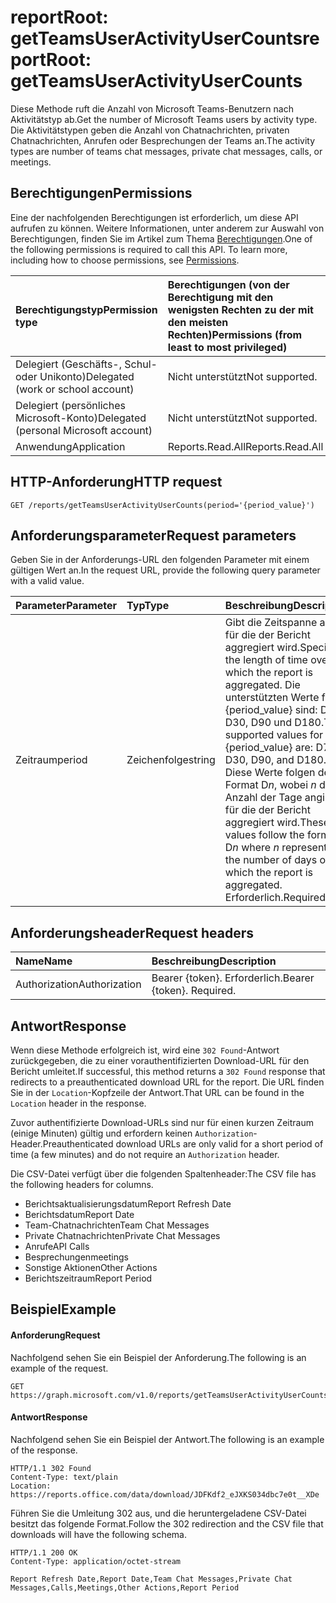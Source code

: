 # <a name="reportroot-getteamsuseractivityusercounts"></a><span data-ttu-id="c6ceb-101">reportRoot: getTeamsUserActivityUserCounts</span><span class="sxs-lookup"><span data-stu-id="c6ceb-101">reportRoot: getTeamsUserActivityUserCounts</span></span>

<span data-ttu-id="c6ceb-102">Diese Methode ruft die Anzahl von Microsoft Teams-Benutzern nach Aktivitätstyp ab.</span><span class="sxs-lookup"><span data-stu-id="c6ceb-102">Get the number of Microsoft Teams users by activity type.</span></span> <span data-ttu-id="c6ceb-103">Die Aktivitätstypen geben die Anzahl von Chatnachrichten, privaten Chatnachrichten, Anrufen oder Besprechungen der Teams an.</span><span class="sxs-lookup"><span data-stu-id="c6ceb-103">The activity types are number of teams chat messages, private chat messages, calls, or meetings.</span></span>

## <a name="permissions"></a><span data-ttu-id="c6ceb-104">Berechtigungen</span><span class="sxs-lookup"><span data-stu-id="c6ceb-104">Permissions</span></span>

<span data-ttu-id="c6ceb-p102">Eine der nachfolgenden Berechtigungen ist erforderlich, um diese API aufrufen zu können. Weitere Informationen, unter anderem zur Auswahl von Berechtigungen, finden Sie im Artikel zum Thema [Berechtigungen](../../../concepts/permissions_reference.md).</span><span class="sxs-lookup"><span data-stu-id="c6ceb-p102">One of the following permissions is required to call this API. To learn more, including how to choose permissions, see [Permissions](../../../concepts/permissions_reference.md).</span></span>

| <span data-ttu-id="c6ceb-107">Berechtigungstyp</span><span class="sxs-lookup"><span data-stu-id="c6ceb-107">Permission type</span></span>                        | <span data-ttu-id="c6ceb-108">Berechtigungen (von der Berechtigung mit den wenigsten Rechten zu der mit den meisten Rechten)</span><span class="sxs-lookup"><span data-stu-id="c6ceb-108">Permissions (from least to most privileged)</span></span> |
| :------------------------------------- | :--------------------------------------- |
| <span data-ttu-id="c6ceb-109">Delegiert (Geschäfts-, Schul- oder Unikonto)</span><span class="sxs-lookup"><span data-stu-id="c6ceb-109">Delegated (work or school account)</span></span>     | <span data-ttu-id="c6ceb-110">Nicht unterstützt</span><span class="sxs-lookup"><span data-stu-id="c6ceb-110">Not supported.</span></span>                           |
| <span data-ttu-id="c6ceb-111">Delegiert (persönliches Microsoft-Konto)</span><span class="sxs-lookup"><span data-stu-id="c6ceb-111">Delegated (personal Microsoft account)</span></span> | <span data-ttu-id="c6ceb-112">Nicht unterstützt</span><span class="sxs-lookup"><span data-stu-id="c6ceb-112">Not supported.</span></span>                           |
| <span data-ttu-id="c6ceb-113">Anwendung</span><span class="sxs-lookup"><span data-stu-id="c6ceb-113">Application</span></span>                            | <span data-ttu-id="c6ceb-114">Reports.Read.All</span><span class="sxs-lookup"><span data-stu-id="c6ceb-114">Reports.Read.All</span></span>                         |

## <a name="http-request"></a><span data-ttu-id="c6ceb-115">HTTP-Anforderung</span><span class="sxs-lookup"><span data-stu-id="c6ceb-115">HTTP request</span></span>

<!-- { "blockType": "ignored" } -->

```http
GET /reports/getTeamsUserActivityUserCounts(period='{period_value}')
```

## <a name="request-parameters"></a><span data-ttu-id="c6ceb-116">Anforderungsparameter</span><span class="sxs-lookup"><span data-stu-id="c6ceb-116">Request parameters</span></span>

<span data-ttu-id="c6ceb-117">Geben Sie in der Anforderungs-URL den folgenden Parameter mit einem gültigen Wert an.</span><span class="sxs-lookup"><span data-stu-id="c6ceb-117">In the request URL, provide the following query parameter with a valid value.</span></span>

| <span data-ttu-id="c6ceb-118">Parameter</span><span class="sxs-lookup"><span data-stu-id="c6ceb-118">Parameter</span></span> | <span data-ttu-id="c6ceb-119">Typ</span><span class="sxs-lookup"><span data-stu-id="c6ceb-119">Type</span></span>   | <span data-ttu-id="c6ceb-120">Beschreibung</span><span class="sxs-lookup"><span data-stu-id="c6ceb-120">Description</span></span>                              |
| :-------- | :----- | :--------------------------------------- |
| <span data-ttu-id="c6ceb-121">Zeitraum</span><span class="sxs-lookup"><span data-stu-id="c6ceb-121">period</span></span>    | <span data-ttu-id="c6ceb-122">Zeichenfolge</span><span class="sxs-lookup"><span data-stu-id="c6ceb-122">string</span></span> | <span data-ttu-id="c6ceb-123">Gibt die Zeitspanne an, für die der Bericht aggregiert wird.</span><span class="sxs-lookup"><span data-stu-id="c6ceb-123">Specifies the length of time over which the report is aggregated.</span></span> <span data-ttu-id="c6ceb-124">Die unterstützten Werte für {period_value} sind: D7, D30, D90 und D180.</span><span class="sxs-lookup"><span data-stu-id="c6ceb-124">The supported values for {period_value} are: D7, D30, D90, and D180.</span></span> <span data-ttu-id="c6ceb-125">Diese Werte folgen dem Format D*n*, wobei *n* die Anzahl der Tage angibt, für die der Bericht aggregiert wird.</span><span class="sxs-lookup"><span data-stu-id="c6ceb-125">These values follow the format D*n* where *n* represents the number of days over which the report is aggregated.</span></span> <span data-ttu-id="c6ceb-126">Erforderlich.</span><span class="sxs-lookup"><span data-stu-id="c6ceb-126">Required.</span></span> |

## <a name="request-headers"></a><span data-ttu-id="c6ceb-127">Anforderungsheader</span><span class="sxs-lookup"><span data-stu-id="c6ceb-127">Request headers</span></span>

| <span data-ttu-id="c6ceb-128">Name</span><span class="sxs-lookup"><span data-stu-id="c6ceb-128">Name</span></span>          | <span data-ttu-id="c6ceb-129">Beschreibung</span><span class="sxs-lookup"><span data-stu-id="c6ceb-129">Description</span></span>               |
| :------------ | :------------------------ |
| <span data-ttu-id="c6ceb-130">Authorization</span><span class="sxs-lookup"><span data-stu-id="c6ceb-130">Authorization</span></span> | <span data-ttu-id="c6ceb-p104">Bearer {token}. Erforderlich.</span><span class="sxs-lookup"><span data-stu-id="c6ceb-p104">Bearer {token}. Required.</span></span> |

## <a name="response"></a><span data-ttu-id="c6ceb-133">Antwort</span><span class="sxs-lookup"><span data-stu-id="c6ceb-133">Response</span></span>

<span data-ttu-id="c6ceb-134">Wenn diese Methode erfolgreich ist, wird eine `302 Found`-Antwort zurückgegeben, die zu einer vorauthentifizierten Download-URL für den Bericht umleitet.</span><span class="sxs-lookup"><span data-stu-id="c6ceb-134">If successful, this method returns a `302 Found` response that redirects to a preauthenticated download URL for the report.</span></span> <span data-ttu-id="c6ceb-135">Die URL finden Sie in der `Location`-Kopfzeile der Antwort.</span><span class="sxs-lookup"><span data-stu-id="c6ceb-135">That URL can be found in the `Location` header in the response.</span></span>

<span data-ttu-id="c6ceb-136">Zuvor authentifizierte Download-URLs sind nur für einen kurzen Zeitraum (einige Minuten) gültig und erfordern keinen `Authorization`-Header.</span><span class="sxs-lookup"><span data-stu-id="c6ceb-136">Preauthenticated download URLs are only valid for a short period of time (a few minutes) and do not require an `Authorization` header.</span></span>

<span data-ttu-id="c6ceb-137">Die CSV-Datei verfügt über die folgenden Spaltenheader:</span><span class="sxs-lookup"><span data-stu-id="c6ceb-137">The CSV file has the following headers for columns.</span></span>

- <span data-ttu-id="c6ceb-138">Berichtsaktualisierungsdatum</span><span class="sxs-lookup"><span data-stu-id="c6ceb-138">Report Refresh Date</span></span>
- <span data-ttu-id="c6ceb-139">Berichtsdatum</span><span class="sxs-lookup"><span data-stu-id="c6ceb-139">Report Date</span></span>
- <span data-ttu-id="c6ceb-140">Team-Chatnachrichten</span><span class="sxs-lookup"><span data-stu-id="c6ceb-140">Team Chat Messages</span></span>
- <span data-ttu-id="c6ceb-141">Private Chatnachrichten</span><span class="sxs-lookup"><span data-stu-id="c6ceb-141">Private Chat Messages</span></span>
- <span data-ttu-id="c6ceb-142">Anrufe</span><span class="sxs-lookup"><span data-stu-id="c6ceb-142">API Calls</span></span>
- <span data-ttu-id="c6ceb-143">Besprechungen</span><span class="sxs-lookup"><span data-stu-id="c6ceb-143">meetings</span></span>
- <span data-ttu-id="c6ceb-144">Sonstige Aktionen</span><span class="sxs-lookup"><span data-stu-id="c6ceb-144">Other Actions</span></span>
- <span data-ttu-id="c6ceb-145">Berichtszeitraum</span><span class="sxs-lookup"><span data-stu-id="c6ceb-145">Report Period</span></span>

## <a name="example"></a><span data-ttu-id="c6ceb-146">Beispiel</span><span class="sxs-lookup"><span data-stu-id="c6ceb-146">Example</span></span>

#### <a name="request"></a><span data-ttu-id="c6ceb-147">Anforderung</span><span class="sxs-lookup"><span data-stu-id="c6ceb-147">Request</span></span>

<span data-ttu-id="c6ceb-148">Nachfolgend sehen Sie ein Beispiel der Anforderung.</span><span class="sxs-lookup"><span data-stu-id="c6ceb-148">The following is an example of the request.</span></span>

<!-- {
  "blockType": "request",
  "name": "reportroot_getteamsuseractivityusercounts"
}-->

```http
GET https://graph.microsoft.com/v1.0/reports/getTeamsUserActivityUserCounts(period='D7')
```

#### <a name="response"></a><span data-ttu-id="c6ceb-149">Antwort</span><span class="sxs-lookup"><span data-stu-id="c6ceb-149">Response</span></span>

<span data-ttu-id="c6ceb-150">Nachfolgend sehen Sie ein Beispiel der Antwort.</span><span class="sxs-lookup"><span data-stu-id="c6ceb-150">The following is an example of the response.</span></span>

<!-- { "blockType": "ignored" } --> 

```http
HTTP/1.1 302 Found
Content-Type: text/plain
Location: https://reports.office.com/data/download/JDFKdf2_eJXKS034dbc7e0t__XDe
```

<span data-ttu-id="c6ceb-151">Führen Sie die Umleitung 302 aus, und die heruntergeladene CSV-Datei besitzt das folgende Format.</span><span class="sxs-lookup"><span data-stu-id="c6ceb-151">Follow the 302 redirection and the CSV file that downloads will have the following schema.</span></span>

<!-- {
  "blockType": "response",
  "truncated": true,
  "@odata.type": "stream"
} -->

```http
HTTP/1.1 200 OK
Content-Type: application/octet-stream

Report Refresh Date,Report Date,Team Chat Messages,Private Chat Messages,Calls,Meetings,Other Actions,Report Period
```
